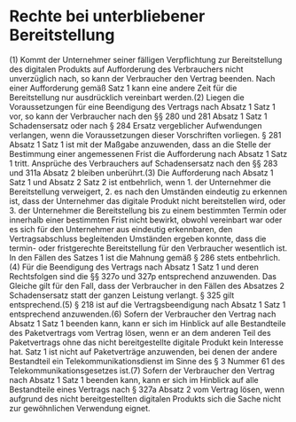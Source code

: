 # Rechte bei unterbliebener Bereitstellung

(1) Kommt der Unternehmer seiner fälligen Verpflichtung zur Bereitstellung des digitalen Produkts auf Aufforderung des Verbrauchers nicht unverzüglich nach, so kann der Verbraucher den Vertrag beenden. Nach einer Aufforderung gemäß Satz 1 kann eine andere Zeit für die Bereitstellung nur ausdrücklich vereinbart werden.(2) Liegen die Voraussetzungen für eine Beendigung des Vertrags nach Absatz 1 Satz 1 vor, so kann der Verbraucher nach den §§ 280 und 281 Absatz 1 Satz 1 Schadensersatz oder nach § 284 Ersatz vergeblicher Aufwendungen verlangen, wenn die Voraussetzungen dieser Vorschriften vorliegen. § 281 Absatz 1 Satz 1 ist mit der Maßgabe anzuwenden, dass an die Stelle der Bestimmung einer angemessenen Frist die Aufforderung nach Absatz 1 Satz 1 tritt. Ansprüche des Verbrauchers auf Schadensersatz nach den §§ 283 und 311a Absatz 2 bleiben unberührt.(3) Die Aufforderung nach Absatz 1 Satz 1 und Absatz 2 Satz 2 ist entbehrlich, wenn  1.
 der Unternehmer die Bereitstellung verweigert,
 2.
 es nach den Umständen eindeutig zu erkennen ist, dass der Unternehmer das digitale Produkt nicht bereitstellen wird, oder
 3.
 der Unternehmer die Bereitstellung bis zu einem bestimmten Termin oder innerhalb einer bestimmten Frist nicht bewirkt, obwohl vereinbart war oder es sich für den Unternehmer aus eindeutig erkennbaren, den Vertragsabschluss begleitenden Umständen ergeben konnte, dass die termin- oder fristgerechte Bereitstellung für den Verbraucher wesentlich ist.
In den Fällen des Satzes 1 ist die Mahnung gemäß § 286 stets entbehrlich.(4) Für die Beendigung des Vertrags nach Absatz 1 Satz 1 und deren Rechtsfolgen sind die §§ 327o und 327p entsprechend anzuwenden. Das Gleiche gilt für den Fall, dass der Verbraucher in den Fällen des Absatzes 2 Schadensersatz statt der ganzen Leistung verlangt. § 325 gilt entsprechend.(5) § 218 ist auf die Vertragsbeendigung nach Absatz 1 Satz 1 entsprechend anzuwenden.(6) Sofern der Verbraucher den Vertrag nach Absatz 1 Satz 1 beenden kann, kann er sich im Hinblick auf alle Bestandteile des Paketvertrags vom Vertrag lösen, wenn er an dem anderen Teil des Paketvertrags ohne das nicht bereitgestellte digitale Produkt kein Interesse hat. Satz 1 ist nicht auf Paketverträge anzuwenden, bei denen der andere Bestandteil ein Telekommunikationsdienst im Sinne des § 3 Nummer 61 des Telekommunikationsgesetzes ist.(7) Sofern der Verbraucher den Vertrag nach Absatz 1 Satz 1 beenden kann, kann er sich im Hinblick auf alle Bestandteile eines Vertrags nach § 327a Absatz 2 vom Vertrag lösen, wenn aufgrund des nicht bereitgestellten digitalen Produkts sich die Sache nicht zur gewöhnlichen Verwendung eignet. 

